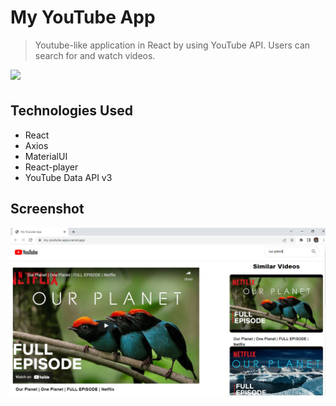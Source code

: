 # My YouTube App
> Youtube-like application in React by using YouTube API. Users can search for and watch videos.
> 
<a href="https://my-youtube-apps.vercel.app/" target="_blank"><img src="https://img.shields.io/badge/Live%20Demo-007FFF?style=for-the-badge&logo=&logoColor=white" style="margin-bottom: 5px;" /></a>

## Technologies Used
- React
- Axios
- MaterialUI
- React-player
- YouTube Data API v3

## Screenshot
<img src="https://github.com/raja1205/assets/blob/main/my-youtube-apps.jpg" style="margin-bottom: 5px;" />
